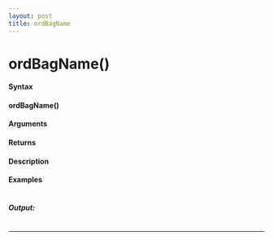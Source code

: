 ```yaml
---
layout: post
title: ordBagName
---
```


# ordBagName()


#### Syntax

#### ordBagName()

#### Arguments

#### Returns

#### Description

#### Examples

```

```

##### Output:

```

```

---